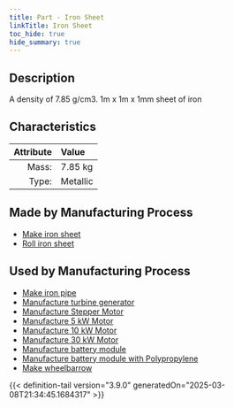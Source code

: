 ```yaml
---
title: Part - Iron Sheet
linkTitle: Iron Sheet
toc_hide: true
hide_summary: true
---
```

<!-- This is generated by the MarsSim HelpGenertor, do not edit. -->

## Description
A density of 7.85 g/cm3. 1m x 1m x 1mm sheet of iron

## Characteristics

| Attribute      | Value |
|--------:|:------|
|Mass:|7.85 kg|
|Type:|Metallic|

## Made by Manufacturing Process

- [Make iron sheet](/docs/definitions/process/make-iron-sheet)
- [Roll iron sheet](/docs/definitions/process/roll-iron-sheet)

## Used by Manufacturing Process

- [Make iron pipe](/docs/definitions/process/make-iron-pipe)
- [Manufacture turbine generator](/docs/definitions/process/manufacture-turbine-generator)
- [Manufacture Stepper Motor](/docs/definitions/process/manufacture-stepper-motor)
- [Manufacture 5 kW Motor](/docs/definitions/process/manufacture-5-kw-motor)
- [Manufacture 10 kW Motor](/docs/definitions/process/manufacture-10-kw-motor)
- [Manufacture 30 kW Motor](/docs/definitions/process/manufacture-30-kw-motor)
- [Manufacture battery module](/docs/definitions/process/manufacture-battery-module)
- [Manufacture battery module with Polypropylene](/docs/definitions/process/manufacture-battery-module-with-polypropylene)
- [Make wheelbarrow](/docs/definitions/process/make-wheelbarrow)



{{< definition-tail version="3.9.0" generatedOn="2025-03-08T21:34:45.1684317" >}}



